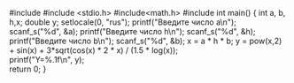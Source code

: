 #include <iostream> 
#include <stdio.h> 
#include<math.h> 
#include <clocale> 
int main() 
{
	int a, b, h,x;
	double y;
	setlocale(0, "rus");
	printf("Введите число а\n");
	scanf_s("%d", &a);
	printf("Введите число h\n");
	scanf_s("%d", &h);
	printf("Введите число b\n");
	scanf_s("%d", &b);
	x = a * h * b;
	y = pow(x,2) + sin(x) + 3*sqrt(cos(x) * 2 * x) / (1.5 * log(x));  
	printf("Y=%.1f\n", y);  
	return 0;
}
